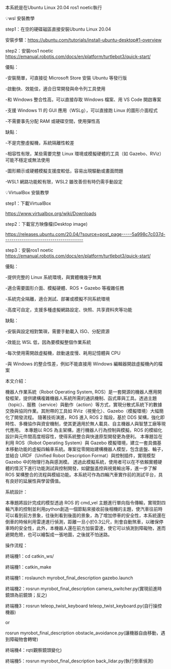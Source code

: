 本系統是在Ubuntu Linux 20.04 ros1 noetic執行

💡wsl 安裝教學

step1：在空的硬碟磁區直接安裝Ubuntu Linux 20.04

安裝步驟：https://ubuntu.com/tutorials/install-ubuntu-desktop#1-overview

step2：安裝ros1 noetic https://emanual.robotis.com/docs/en/platform/turtlebot3/quick-start/

優點：

-安裝簡單，可直接從 Microsoft Store 安裝 Ubuntu 等發行版

-啟動快、效能佳，適合日常開發與命令列工具使用

-和 Windows 整合性高，可以直接存取 Windows 檔案、用 VS Code 開啟專案

-支援 Windows 11 的 GUI 應用（WSLg），可以直接跑 Linux 的圖形介面程式

-不需要事先分配 RAM 或硬碟空間，使用彈性高


缺點：

-不是完整虛擬機，系統隔離性較差

-相容性有限，某些需要完整 Linux 環境或模擬硬體的工具（如 Gazebo、RViz）可能不穩定或無法使用

-圖形顯示或硬體模擬支援度較低，容易出現驅動或畫面問題

-WSL1 網路功能較有限，WSL2 雖改善但有時仍需手動設定


💡VirtualBox 安裝教學

step1：下載VirtualBox

https://www.virtualbox.org/wiki/Downloads

step2：下載官方映像檔(Desktop image) 

https://releases.ubuntu.com/20.04/?source=post_page-----5a998c7c037d---------------------------------------

step3：安裝ros1 noetic https://emanual.robotis.com/docs/en/platform/turtlebot3/quick-start/


優點：

-提供完整的 Linux 系統環境，與實體機幾乎無異

-適合需要圖形介面、模擬硬體、ROS + Gazebo 等複雜任務

-系統完全隔離，適合測試、部署或模擬不同系統環境

-高度可自定，支援多種虛擬網路設定、快照、共享資料夾等功能


缺點：

-安裝與設定相對繁瑣，需要手動載入 ISO、分配資源

-效能比 WSL 低，因為要模擬整個作業系統

-每次使用需開啟虛擬機，啟動速度慢、耗用記憶體與 CPU

-與 Windows 的整合性差，例如不能直接用 Windows 編輯器開啟虛擬機內的檔案


本文介紹：

  機器人作業系統（Robot Operating System, ROS）是一套開源的機器人應用開發框架，提供建構複雜機器人系統所需的通訊機制、函式庫與工具。透過主題（topic）、服務（service）與動作（action）等方式，實現分散式系統下的數據交換與協同作業。其附帶的工具如 RViz（視覺化）、Gazebo（模擬環境）大幅簡化了開發流程。 隨著技術演進，ROS 進入 ROS 2 階段，基於 DDS 架構，強化即時性、多機協作與資安機制，使其更適用於無人載具、自主機器人與智慧工廠等現代應用。 本專題以 ROS 為主架構，進行機器人行為控制與模擬。ROS 的模組化設計與元件間高度相容性，使得系統整合與快速原型開發更為便利。
  本專題旨在利用 ROS（Robot Operating System）與 Gazebo 模擬環境，建立一套具備基本移動功能的虛擬四輪車系統。專案從零開始建構機器人模型，包含底盤、輪子，並結合 URDF（Unified Robot Description Format）與控制插件，實現模型 Gazebo 中的物理行為與感測模。
  透過此模擬系統，使用者可以在不依賴實體硬體的情況下進行功能測試與控制開發，如鍵盤遙控與視覺輸出等，進一步了解 ROS 架構整合的流程與模組功能。本系統可作為四輪汽車實作前的測試平台，具有良好的延展性與學習價值。


系統設計：

本專題將設計完成的模型透過 ROS 的 cmd_vel 主題進行單向指令傳輸，實現對四輪汽車的控制並利用python創造一個節點來接收前後相機的主題，使汽車往前時可以看到前方景象，往後則看到後面的景象，為了增加停車的安全性，本系統還在倒車的時候利用雷達進行偵測，距離一旦小於0.3公尺，則會自動煞車，以確保停車時的安全性，此外，本機器人還在前方加裝雷達，使它可以偵測到障礙物，進而避開危險，也可以繪製成一張地圖，之後就不怕迷路。


操作流程：

終端機1：cd catkin_ws/

終端機1：catkin_make

終端機1：roslaunch myrobot_final_description gazebo.launch

終端機2：rosrun myrobot_final_description camera_switcher.py(實現前進時鏡頭為前鏡頭；反之)

終端機3：rosrun teleop_twist_keyboard teleop_twist_keyboard.py(自行操控機器) 

or 

rosrun myrobot_final_description obstacle_avoidance.py(讓機器自由移動，遇到障礙物會轉彎)

終端機4：rqt(觀察鏡頭變化)

終端機5：rosrun myrobot_final_description back_lidar.py(執行倒車偵測)
